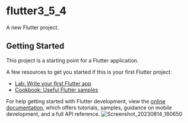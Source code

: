 # flutter3_5_4

A new Flutter project.

## Getting Started

This project is a starting point for a Flutter application.

A few resources to get you started if this is your first Flutter project:

- [Lab: Write your first Flutter app](https://docs.flutter.dev/get-started/codelab)
- [Cookbook: Useful Flutter samples](https://docs.flutter.dev/cookbook)

For help getting started with Flutter development, view the
[online documentation](https://docs.flutter.dev/), which offers tutorials,
samples, guidance on mobile development, and a full API reference.
![Screenshot_20230814_180650](https://github.com/Parth4007/flutter3_5_4/assets/136061832/9d9a25f0-d575-4497-8013-5c7ce4b401e2)

<p>
<img src="https://github.com/Parth4007/flutter3_5_4/assets/136061832/9d9a25f0-d575-4497-8013-5c7ce4b401e2" width="30"  height="10"/>

  
</p>
